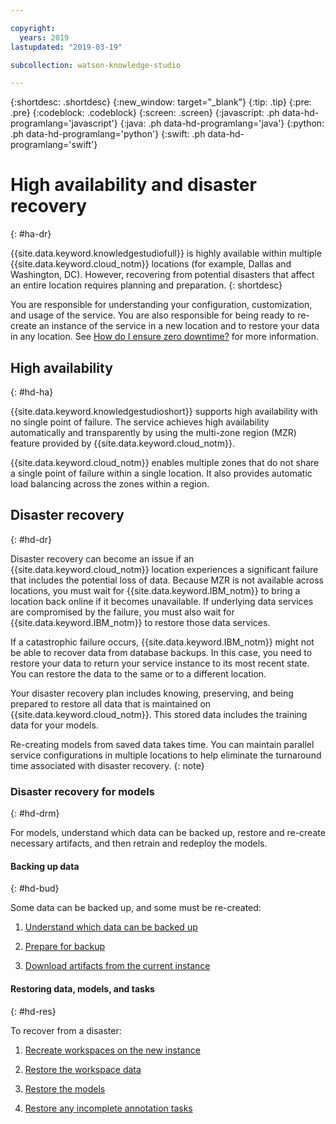 ```yaml
---

copyright:
  years: 2019
lastupdated: "2019-03-19"

subcollection: watson-knowledge-studio

---
```


{:shortdesc: .shortdesc}
{:new_window: target="_blank"}
{:tip: .tip}
{:pre: .pre}
{:codeblock: .codeblock}
{:screen: .screen}
{:javascript: .ph data-hd-programlang='javascript'}
{:java: .ph data-hd-programlang='java'}
{:python: .ph data-hd-programlang='python'}
{:swift: .ph data-hd-programlang='swift'}

# High availability and disaster recovery
{: #ha-dr}

{{site.data.keyword.knowledgestudiofull}} is highly available within multiple {{site.data.keyword.cloud_notm}} locations (for example, Dallas and Washington, DC). However, recovering from potential disasters that affect an entire location requires planning and preparation.
{: shortdesc}

You are responsible for understanding your configuration, customization, and usage of the service. You are also responsible for being ready to re-create an instance of the service in a new location and to restore your data in any location. See [How do I ensure zero downtime?](/docs/overview?topic=overview-zero-downtime#zero-downtime) for more information.

## High availability
{: #hd-ha}

{{site.data.keyword.knowledgestudioshort}} supports high availability with no single point of failure. The service achieves high availability automatically and transparently by using the multi-zone region (MZR) feature provided by {{site.data.keyword.cloud_notm}}.

{{site.data.keyword.cloud_notm}} enables multiple zones that do not share a single point of failure within a single location. It also provides automatic load balancing across the zones within a region.

## Disaster recovery
{: #hd-dr}

Disaster recovery can become an issue if an {{site.data.keyword.cloud_notm}} location experiences a significant failure that includes the potential loss of data. Because MZR is not available across locations, you must wait for {{site.data.keyword.IBM_notm}} to bring a location back online if it becomes unavailable. If underlying data services are compromised by the failure, you must also wait for {{site.data.keyword.IBM_notm}} to restore those data services.

If a catastrophic failure occurs, {{site.data.keyword.IBM_notm}} might not be able to recover data from database backups. In this case, you need to restore your data to return your service instance to its most recent state. You can restore the data to the same or to a different location.

Your disaster recovery plan includes knowing, preserving, and being prepared to restore all data that is maintained on {{site.data.keyword.cloud_notm}}. This stored data includes the training data for your models.

Re-creating models from saved data takes time. You can maintain parallel service configurations in multiple locations to help eliminate the turnaround time associated with disaster recovery.
{: note}

### Disaster recovery for models
{: #hd-drm}

For models, understand which data can be backed up, restore and re-create necessary artifacts, and then retrain and redeploy the models.

#### Backing up data
{: #hd-bud}

Some data can be backed up, and some must be re-created:

1. [Understand which data can be backed up](/docs/services/watson-knowledge-studio?topic=watson-knowledge-studio-backup-restore#data)

1. [Prepare for backup](/docs/services/watson-knowledge-studio?topic=watson-knowledge-studio-backup-restore#prepare)

1. [Download artifacts from the current instance](/docs/services/watson-knowledge-studio?topic=watson-knowledge-studio-backup-restore#export)


#### Restoring data, models, and tasks
{: #hd-res}

To recover from a disaster:

1. [Recreate workspaces on the new instance](/docs/services/watson-knowledge-studio?topic=watson-knowledge-studio-backup-restore#recreateproj)

1. [Restore the workspace data](/docs/services/watson-knowledge-studio?topic=watson-knowledge-studio-backup-restore#restoredata)

1. [Restore the models](/docs/services/watson-knowledge-studio?topic=watson-knowledge-studio-backup-restore#restoremodels)

1. [Restore any incomplete annotation tasks](/docs/services/watson-knowledge-studio?topic=watson-knowledge-studio-backup-restore#restoretasks)
